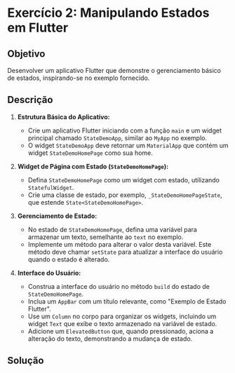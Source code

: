 # Exercício 2: Manipulando Estados em Flutter

## Objetivo 

Desenvolver um aplicativo Flutter que demonstre o gerenciamento básico de estados, inspirando-se no exemplo fornecido.

## Descrição

1. **Estrutura Básica do Aplicativo:**
   - Crie um aplicativo Flutter iniciando com a função `main` e um widget principal chamado `StateDemoApp`, similar ao `MyApp` no exemplo.
   - O widget `StateDemoApp` deve retornar um `MaterialApp` que contém um widget `StateDemoHomePage` como sua home.

2. **Widget de Página com Estado (`StateDemoHomePage`):**
   - Defina `StateDemoHomePage` como um widget com estado, utilizando `StatefulWidget`.
   - Crie uma classe de estado, por exemplo, `_StateDemoHomePageState`, que estende `State<StateDemoHomePage>`.

3. **Gerenciamento de Estado:**
   - No estado de `StateDemoHomePage`, defina uma variável para armazenar um texto, semelhante ao `text` no exemplo.
   - Implemente um método para alterar o valor desta variável. Este método deve chamar `setState` para atualizar a interface do usuário quando o estado é alterado.

4. **Interface do Usuário:**
   - Construa a interface do usuário no método `build` do estado de `StateDemoHomePage`.
   - Inclua um `AppBar` com um título relevante, como "Exemplo de Estado Flutter".
   - Use um `Column` no corpo para organizar os widgets, incluindo um widget `Text` que exibe o texto armazenado na variável de estado.
   - Adicione um `ElevatedButton` que, quando pressionado, aciona a alteração do texto, demonstrando a mudança de estado.

## Solução

<!-- Clique aqui para ver a solução
import 'package:flutter/material.dart';

void main() => runApp(StateDemoApp());

class StateDemoApp extends StatelessWidget {
  @override
  Widget build(BuildContext context) {
    return MaterialApp(
      home: StateDemoHomePage(),
    );
  }
}

class StateDemoHomePage extends StatefulWidget {
  @override
  _StateDemoHomePageState createState() => _StateDemoHomePageState();
}

class _StateDemoHomePageState extends State<StateDemoHomePage> {
  String text = "Texto Inicial";

  void _changeText() {
    setState(() {
      text = "Texto Alterado";
    });
  }

  @override
  Widget build(BuildContext context) {
    return Scaffold(
      appBar: AppBar(
        title: Text("Exemplo de Estado Flutter"),
      ),
      body: Center(
        child: Column(
          mainAxisAlignment: MainAxisAlignment.center,
          children: <Widget>[
            Text(text),
            ElevatedButton(
              onPressed: _changeText,
              child: Text('Mudar Texto'),
            )
          ],
        ),
      ),
    );
  }
}

-->